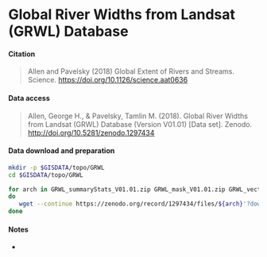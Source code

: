 # Global River Widths from Landsat (GRWL) Database


#### Citation

> Allen and Pavelsky (2018) Global Extent of Rivers and Streams. Science. https://doi.org/10.1126/science.aat0636


#### Data access

> Allen, George H., & Pavelsky, Tamlin M. (2018). Global River Widths from Landsat (GRWL) Database (Version V01.01) [Data set]. Zenodo. http://doi.org/10.5281/zenodo.1297434

#### Data download and preparation

```sh
mkdir -p $GISDATA/topo/GRWL
cd $GISDATA/topo/GRWL

for arch in GRWL_summaryStats_V01.01.zip GRWL_mask_V01.01.zip GRWL_vector_V01.01.zip
do
   wget --continue https://zenodo.org/record/1297434/files/${arch}'?download=1' --output-document=${arch}
done


```

#### Notes
*
